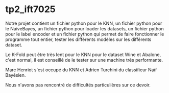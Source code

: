 # tp2_ift7025

Notre projet contient un fichier python pour le KNN, un fichier python pour le NaiveBayes, un fichier python pour loader les datasets, un fichier python pour le label encoder et un fichier python qui permet de faire fonctionner le programme tout entier, tester les différents modèles sur les différents dataset. 

Le K-Fold peut être très lent pour le KNN pour le dataset Wine et Abalone, c'est normal, il est conseillé de le tester sur une machine très performante.

Marc Henriot s'est occupé du KNN et Adrien Turchini du classifieur Naïf Bayésien.

Nous n'avons pas rencontré de difficultés particulières sur ce devoir.